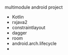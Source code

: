 multimodule android project

- Kotlin
- rxjava2
- constraintlayout
- dagger
- room
- android.arch.lifecycle
- 
